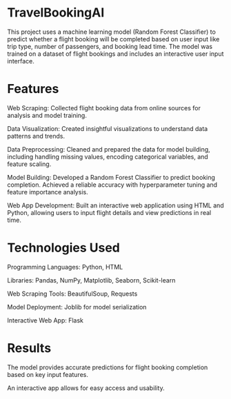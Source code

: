 # TravelBookingAI
This project uses a machine learning model (Random Forest Classifier) to predict whether a flight booking will be completed based on user input like trip type, number of passengers, and booking lead time. The model was trained on a dataset of flight bookings and includes an interactive user input interface.
# Features

Web Scraping: Collected flight booking data from online sources for analysis and model training.

Data Visualization: Created insightful visualizations to understand data patterns and trends.

Data Preprocessing: Cleaned and prepared the data for model building, including handling missing values, encoding categorical variables, and feature scaling.

Model Building: Developed a Random Forest Classifier to predict booking completion. Achieved a reliable accuracy with hyperparameter tuning and feature importance analysis.

Web App Development: Built an interactive web application using HTML and Python, allowing users to input flight details and view predictions in real time.

 # Technologies Used

Programming Languages: Python, HTML

Libraries: Pandas, NumPy, Matplotlib, Seaborn, Scikit-learn

Web Scraping Tools: BeautifulSoup, Requests

Model Deployment: Joblib for model serialization

Interactive Web App: Flask 

# Results

The model provides accurate predictions for flight booking completion based on key input features.

An interactive app allows for easy access and usability.

